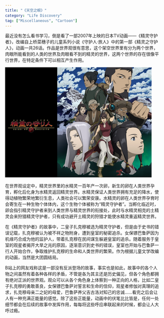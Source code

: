 ```yaml
---
title: "《天空之眼》"
category: "Life Discovery"
tag: ["Miscellaneous", "Cartoon"]
---
```


最近没有怎么看书学习，倒是看了一部2007年上映的日本TV动画——《精灵守护者》，改编自上桥菜穗子的儿童系列小说《守护人·旅人》中的第一部《精灵之守护人》，动画一共26话。作品是世界观很有意思，这个架空世界里有分为两个世界，肉眼所能看到的人类的世界及肉眼看不到的精灵的世界，这两个世界的存在很像平行世界，在特定条件下可以相互产生作用。

<img class="img-responsive center-block" src="https://raw.githubusercontent.com/joshua19881228/my_blogs/master/Life_Discovery/Miscellaneous/figures/Guardian.jpg" alt="" width="480"/>

在世界观设定中，精灵世界里的水精灵一百年产一次卵，新生的卵在人类世界孕育，孵化后化身为水精灵返回精灵世界。水精灵保证人类世界拥有充足的降水，使得动植物繁荣地繁衍生息，人类社会可以繁荣安康。水精灵的卵在人类世界孕育时会寄生在一种生物个体体内，这个生物个体被称为“精灵守护者”。当孵化临近时，卵会指引精灵守护者来到人类世界与精灵世界的衔接处，此时与水精灵相克的土精灵会来狩猎精灵守护者，只有成功避开土精灵的狩猎才能使水精灵重返精灵世界。

在《精灵守护者》的故事中，二皇子扎克穆被选为精灵守护者，但是由于史书的错误记载，扎克穆被认为被不祥之物附身，遭到皇室的秘密追杀。女保镖巴鲁萨因为机缘巧合成为他的监护人，带着扎克穆在民间谋生躲避皇室的追杀。随着服务于皇室的观星者揭开大旱之兆的原因，逐渐意识到史书的错误，皇室也开始与巴鲁萨一行人开始合作，争取维护扎克穆的生命和人类世界的繁荣。作为根据儿童文学改编的动画，当然是大团圆结局。

B站上的网友戏称这是一部没有反派登场的故事，事实也是如此，故事中的各个人物之间虽然有着各种各样的矛盾，不管是各为其主还是历史偏见，但各个角色都拥有绝对正派的世界观。观众可以从各个角色身上体察到一种正向的人格，比如二皇子扎克穆的勇敢善良，女保镖巴鲁萨对誓言和生命的信仰，观星者修伽对真理的追求，扎克穆母亲二之妃的母爱，巴鲁萨养父吉古洛对知己的忠诚……看完之后会让人有一种充满正能量的感觉。除了这些正能量，动画中的伏笔比比皆是，任何一处细节都会在后续的故事中发挥作用，每每将这些呼应串联起来的时候，都会让人大呼过瘾。